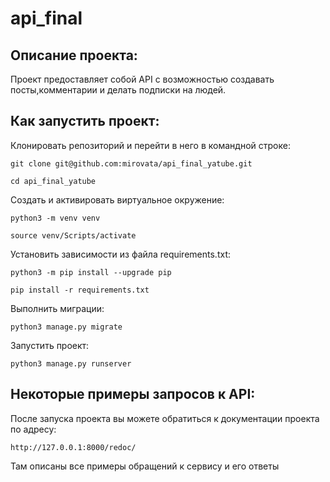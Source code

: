 # api_final
## Описание проекта:

Проект предоставляет собой API с возможностью создавать посты,комментарии и делать подписки на людей.

## Как запустить проект: 

Клонировать репозиторий и перейти в него в командной строке:

```
git clone git@github.com:mirovata/api_final_yatube.git
```
```
cd api_final_yatube
```

Cоздать и активировать виртуальное окружение:
```
python3 -m venv venv
```
```
source venv/Scripts/activate
```
Установить зависимости из файла requirements.txt:
```
python3 -m pip install --upgrade pip
```
```
pip install -r requirements.txt
```

Выполнить миграции:
```
python3 manage.py migrate
```
Запустить проект:
```
python3 manage.py runserver
```
## Некоторые примеры запросов к API:

После запуска проекта вы можете обратиться к документации проекта по адресу:

```
http://127.0.0.1:8000/redoc/
```

Там описаны все примеры обращений к сервису и его ответы
